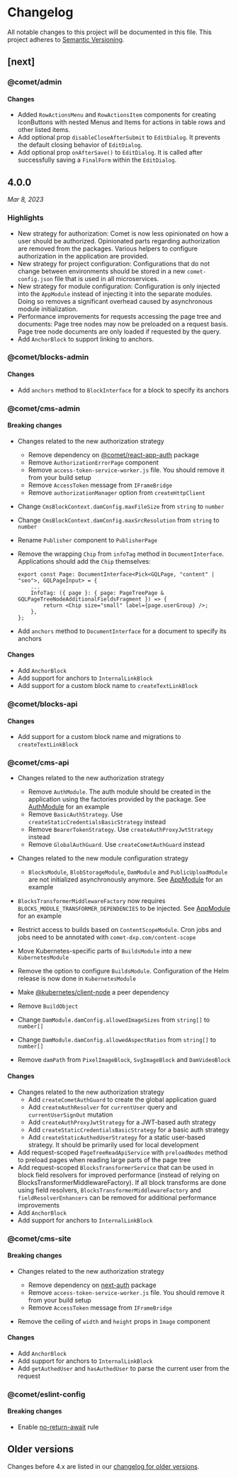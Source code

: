 # Changelog

All notable changes to this project will be documented in this file. This project adheres to [Semantic Versioning](https://semver.org/spec/v2.0.0.html).

## [next]

### @comet/admin

#### Changes

-   Added `RowActionsMenu` and `RowActionsItem` components for creating IconButtons with nested Menus and Items for actions in table rows and other listed items.
-   Add optional prop `disableCloseAfterSubmit` to `EditDialog`. It prevents the default closing behavior of `EditDialog`.
-   Add optional prop `onAfterSave()` to `EditDialog`. It is called after successfully saving a `FinalForm` within the `EditDialog`.

## 4.0.0

_Mar 8, 2023_

### Highlights

-   New strategy for authorization: Comet is now less opinionated on how a user should be authorized. Opinionated parts regarding authorization are removed from the packages. Various helpers to configure authorization in the application are provided.
-   New strategy for project configuration: Configurations that do not change between environments should be stored in a new `comet-config.json` file that is used in all microservices.
-   New strategy for module configuration: Configuration is only injected into the `AppModule` instead of injecting it into the separate modules. Doing so removes a significant overhead caused by asynchronous module initialization.
-   Performance improvements for requests accessing the page tree and documents: Page tree nodes may now be preloaded on a request basis. Page tree node documents are only loaded if requested by the query.
-   Add `AnchorBlock` to support linking to anchors.

### @comet/blocks-admin

#### Changes

-   Add `anchors` method to `BlockInterface` for a block to specify its anchors

### @comet/cms-admin

#### Breaking changes

-   Changes related to the new authorization strategy

    -   Remove dependency on [@comet/react-app-auth](https://www.npmjs.com/package/@comet/react-app-auth) package
    -   Remove `AuthorizationErrorPage` component
    -   Remove `access-token-service-worker.js` file. You should remove it from your build setup
    -   Remove `AccessToken` message from `IFrameBridge`
    -   Remove `authorizationManager` option from `createHttpClient`

-   Change `CmsBlockContext.damConfig.maxFileSize` from `string` to `number`
-   Change `CmsBlockContext.damConfig.maxSrcResolution` from `string` to `number`
-   Rename `Publisher` component to `PublisherPage`
-   Remove the wrapping `Chip` from `infoTag` method in `DocumentInterface`. Applications should add the `Chip` themselves:

    ```tsx
    export const Page: DocumentInterface<Pick<GQLPage, "content" | "seo">, GQLPageInput> = {
        ...
        InfoTag: ({ page }: { page: PageTreePage & GQLPageTreeNodeAdditionalFieldsFragment }) => {
            return <Chip size="small" label={page.userGroup} />;
        },
    };
    ```

-   Add `anchors` method to `DocumentInterface` for a document to specify its anchors

#### Changes

-   Add `AnchorBlock`
-   Add support for anchors to `InternalLinkBlock`
-   Add support for a custom block name to `createTextLinkBlock`

### @comet/blocks-api

#### Changes

-   Add support for a custom block name and migrations to `createTextLinkBlock`

### @comet/cms-api

-   Changes related to the new authorization strategy

    -   Remove `AuthModule`. The auth module should be created in the application using the factories provided by the package. See [AuthModule](demo/api/src/auth/auth.module.ts) for an example
    -   Remove `BasicAuthStrategy`. Use `createStaticCredentialsBasicStrategy` instead
    -   Remove `BearerTokenStrategy`. Use `createAuthProxyJwtStrategy` instead
    -   Remove `GlobalAuthGuard`. Use `createCometAuthGuard` instead

-   Changes related to the new module configuration strategy

    -   `BlocksModule`, `BlobStorageModule`, `DamModule` and `PublicUploadModule` are not initialized asynchronously anymore. See [AppModule](demo/api/src/app.module.ts) for an example

-   `BlocksTransformerMiddlewareFactory` now requires `BLOCKS_MODULE_TRANSFORMER_DEPENDENCIES` to be injected. See [AppModule](demo/api/src/app.module.ts) for an example
-   Restrict access to builds based on `ContentScopeModule`. Cron jobs and jobs need to be annotated with `comet-dxp.com/content-scope`
-   Move Kubernetes-specific parts of `BuildsModule` into a new `KubernetesModule`
-   Remove the option to configure `BuildsModule`. Configuration of the Helm release is now done in `KubernetesModule`
-   Make [@kubernetes/client-node](https://www.npmjs.com/package/@kubernetes/client-node) a peer dependency
-   Remove `BuildObject`
-   Change `DamModule.damConfig.allowedImageSizes` from `string[]` to `number[]`
-   Change `DamModule.damConfig.allowedAspectRatios` from `string[]` to `number[]`
-   Remove `damPath` from `PixelImageBlock`, `SvgImageBlock` and `DamVideoBlock`

#### Changes

-   Changes related to the new authorization strategy
    -   Add `createCometAuthGuard` to create the global application guard
    -   Add `createAuthResolver` for `currentUser` query and `currentUserSignOut` mutation
    -   Add `createAuthProxyJwtStrategy` for a JWT-based auth strategy
    -   Add `createStaticCredentialsBasicStrategy` for a basic auth strategy
    -   Add `createStaticAuthedUserStrategy` for a static user-based strategy. It should be primarily used for local development
-   Add request-scoped `PageTreeReadApiService` with `preloadNodes` method to preload pages when reading large parts of the page tree
-   Add request-scoped `BlocksTransformerService` that can be used in block field resolvers for improved performance (instead of relying on BlocksTransformerMiddlewareFactory). If all block transforms are done using field resolvers, `BlocksTransformerMiddlewareFactory` and `fieldResolverEnhancers` can be removed for additional performance improvements
-   Add `AnchorBlock`
-   Add support for anchors to `InternalLinkBlock`

### @comet/cms-site

#### Breaking changes

-   Changes related to the new authorization strategy

    -   Remove dependency on [next-auth](https://www.npmjs.com/package/next-auth) package
    -   Remove `access-token-service-worker.js` file. You should remove it from your build setup
    -   Remove `AccessToken` message from `IFrameBridge`

-   Remove the ceiling of `width` and `height` props in `Image` component

#### Changes

-   Add `AnchorBlock`
-   Add support for anchors to `InternalLinkBlock`
-   Add `getAuthedUser` and `hasAuthedUser` to parse the current user from the request

### @comet/eslint-config

#### Breaking changes

-   Enable [no-return-await](https://eslint.org/docs/latest/rules/no-return-await) rule

## Older versions

Changes before 4.x are listed in our [changelog for older versions](https://github.com/vivid-planet/comet/blob/main/CHANGELOG.old.md).
